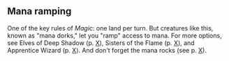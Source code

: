 ## Mana ramping

One of the key rules of _Magic_: one land per turn. But creatures like this, known as "mana dorks," let you "ramp" access to mana. For more options, see Elves of Deep Shadow (p. [X](#elves-of-deep-shadow)), Sisters of the Flame (p. [X](#sisters-of-the-flame)), and Apprentice Wizard (p. [X](#apprentice-wizard)). And don't forget the mana rocks (see p. [X](#mox-jet)).
